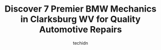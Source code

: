 ---
layout: ampstory
image: https://images.unsplash.com/photo-1610566062594-fe61d8f17c71?ixlib=rb-4.0.3&ixid=MnwxMjA3fDB8MHxwaG90by1wYWdlfHx8fGVufDB8fHx8&auto=format&fit=crop&w=640&h=853&q=80
author: techidn
featured: false
description: Experience the excellence of automotive service by visiting the 7 best BMW Mechanic in Clarksburg WV, USA. With their expertise, attention to detail, and commitment to customer satisfaction,
title: Discover 7 Premier BMW Mechanics in Clarksburg WV for Quality Automotive Repairs
cover:
   title: Discover 7 Premier BMW Mechanics in Clarksburg WV for Quality Automotive Repairs
   subtitle: Rickpate
   background: https://images.unsplash.com/photo-1610566062594-fe61d8f17c71?ixlib=rb-4.0.3&ixid=MnwxMjA3fDB8MHxwaG90by1wYWdlfHx8fGVufDB8fHx8&auto=format&fit=crop&w=640&h=853&q=80

pages: 
 - layout: thirds
   top: <h1>#1 Firestone Complete Auto Care</h1>
   bottom: "<p>These guys are great! Super helpful, they do great work at a good price. Superb communicators. They let me know every option & the prices without pressuring me to get unn</p>"
   background: https://www.knot35.com/toplist/wp-content/uploads/2023/06/best-bmw-mechanic-1-in-clarksburg-wv-1685841981.jpeg
   backgroundblur: true
 - layout: thirds
   top: <h1>#2 IN & OUT TIRE Clarksburg</h1>
   bottom: "<p>115 N 6th St, Clarksburg, WV 26301, United States</p>"
   background: https://www.knot35.com/toplist/wp-content/uploads/2023/06/best-bmw-mechanic-2-in-clarksburg-wv-1685841981.jpeg
   cta:
      link: https://www.knot35.com/toplist/discover-7-premier-bmw-mechanics-in-clarksburg-wv-for-quality-automotive-repairs/
      text: Discover 7 Premier BMW Mechanics in Clarksburg WV for Quality Automotive Repairs
 - layout: thirds
   top: <h1>#3 Rokiskys Service Center</h1>
   bottom: "<p>798 W Pike St, Clarksburg, WV 26301, United States</p>"
   background: https://www.knot35.com/toplist/wp-content/uploads/2023/06/best-bmw-mechanic-3-in-clarksburg-wv-1685841982.jpeg
   cta:
      link: https://www.knot35.com/toplist/discover-7-premier-bmw-mechanics-in-clarksburg-wv-for-quality-automotive-repairs/
      text: Discover 7 Premier BMW Mechanics in Clarksburg WV for Quality Automotive Repairs
 - layout: thirds
   top: <h1>#4 Plaza Service Center</h1>
   bottom: "<p>109 Lodgeville Rd, Bridgeport, WV 26330, United States</p>"
   background: https://images.unsplash.com/photo-1599422314077-f4dfdaa4cd09?ixlib=rb-4.0.3&ixid=MnwxMjA3fDB8MHxwaG90by1wYWdlfHx8fGVufDB8fHx8&auto=format&fit=crop&w=640&h=853&q=80
   cta:
      link: https://www.knot35.com/toplist/discover-7-premier-bmw-mechanics-in-clarksburg-wv-for-quality-automotive-repairs/
      text: Discover 7 Premier BMW Mechanics in Clarksburg WV for Quality Automotive Repairs
 - layout: thirds
   top: <h1>#5 Total Care Auto Repair</h1>
   bottom: "<p>650 1, 2 W Pike St, Clarksburg, WV 26301, United States</p>"
   background: https://images.unsplash.com/photo-1527067829737-402993088e6b?ixlib=rb-4.0.3&ixid=MnwxMjA3fDB8MHxwaG90by1wYWdlfHx8fGVufDB8fHx8&auto=format&fit=crop&w=640&h=853&q=80
   cta:
      link: https://www.knot35.com/toplist/discover-7-premier-bmw-mechanics-in-clarksburg-wv-for-quality-automotive-repairs/
      text: Discover 7 Premier BMW Mechanics in Clarksburg WV for Quality Automotive Repairs
 - layout: thirds
   top: <h1>#6 Quick Lane Tire & Auto Center</h1>
   bottom: "<p>1564 E Pike St, Clarksburg, WV 26301, United States</p>"
   background: https://images.unsplash.com/photo-1618556658017-fd9c732d1360?ixlib=rb-4.0.3&ixid=MnwxMjA3fDB8MHxwaG90by1wYWdlfHx8fGVufDB8fHx8&auto=format&fit=crop&w=640&h=853&q=80
   cta:
      link: https://www.knot35.com/toplist/discover-7-premier-bmw-mechanics-in-clarksburg-wv-for-quality-automotive-repairs/
      text: Discover 7 Premier BMW Mechanics in Clarksburg WV for Quality Automotive Repairs
 - layout: thirds
   top: <h1>#7 Prices Garage LLC</h1>
   bottom: "<p>1997 E Pike St, Clarksburg, WV 26301, United States</p>"
   background: https://images.unsplash.com/photo-1531169509526-f8f1fdaa4a67?ixlib=rb-4.0.3&ixid=MnwxMjA3fDB8MHxwaG90by1wYWdlfHx8fGVufDB8fHx8&auto=format&fit=crop&w=640&h=853&q=80
   cta:
      link: https://www.knot35.com/toplist/discover-7-premier-bmw-mechanics-in-clarksburg-wv-for-quality-automotive-repairs/
      text: Discover 7 Premier BMW Mechanics in Clarksburg WV for Quality Automotive Repairs
 - layout: thirds
   middle: Continue reading...
   background: https://images.unsplash.com/photo-1567360425618-1594206637d2?ixlib=rb-4.0.3&ixid=MnwxMjA3fDB8MHxwaG90by1wYWdlfHx8fGVufDB8fHx8&auto=format&fit=crop&w=640&h=853&q=80
   cta:
      link: https://www.knot35.com/toplist/discover-7-premier-bmw-mechanics-in-clarksburg-wv-for-quality-automotive-repairs/
      text: Discover 7 Premier BMW Mechanics in Clarksburg WV for Quality Automotive Repairs
      
---